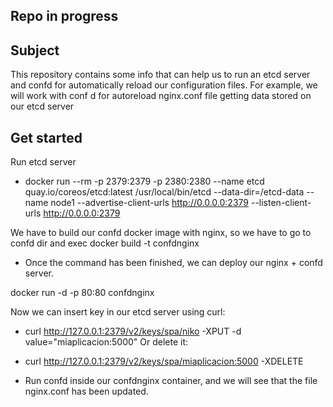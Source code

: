 ## Repo in progress

## Subject
This repository contains some info that can help us to run an etcd server and confd for automatically reload our configuration files. For example, we will work with conf
d for autoreload nginx.conf file getting data stored on our etcd server

## Get started

 Run etcd server
*  docker run  --rm -p 2379:2379   -p 2380:2380 --name etcd quay.io/coreos/etcd:latest   /usr/local/bin/etcd   --data-dir=/etcd-data --name node1 --advertise-client-urls http://0.0.0.0:2379 --listen-client-urls http://0.0.0.0:2379

 We have to build our confd docker image with nginx, so we have to go to confd dir and exec docker build -t confdnginx
*  Once the command has been finished, we can deploy our nginx + confd server.

docker run -d -p 80:80 confdnginx 

 Now we can insert key in our etcd server using curl:
*  curl http://127.0.0.1:2379/v2/keys/spa/niko -XPUT -d value="miaplicacion:5000"
 Or delete it:
*  curl http://127.0.0.1:2379/v2/keys/spa/miaplicacion:5000 -XDELETE

*  Run confd inside our confdnginx container, and we will see that the file nginx.conf has been updated. 
